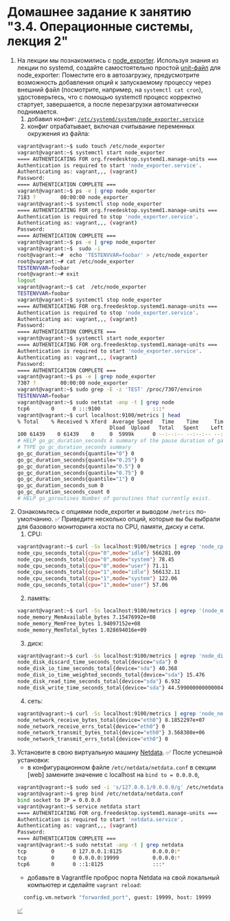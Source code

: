 # Домашнее задание к занятию "3.4. Операционные системы, лекция 2"


1. На лекции мы познакомились с [node_exporter](https://github.com/prometheus/node_exporter/releases). Используя знания из лекции по systemd, создайте самостоятельно простой [unit-файл](https://www.freedesktop.org/software/systemd/man/systemd.service.html) для node_exporter:
Поместите его в автозагрузку, предусмотрите возможность добавления опций к запускаемому процессу через внешний файл (посмотрите, например, на `systemctl cat cron`), удостоверьтесь, что с помощью systemctl процесс корректно стартует, завершается, а после перезагрузки автоматически поднимается. 
   1. добавил конфиг: [`/etc/systemd/system/node_exporter.service`](https://github.com/dborchev/devops-netology/blob/main/03-sysadmin-04-os/node_exporter.service)
   2. конфиг отрабатывает, включая считывание переменных окружения из файла:
   ```bash
   vagrant@vagrant:~$ sudo touch /etc/node_exporter
   vagrant@vagrant:~$ systemctl start node_exporter
   ==== AUTHENTICATING FOR org.freedesktop.systemd1.manage-units ===
   Authentication is required to start 'node_exporter.service'.
   Authenticating as: vagrant,,, (vagrant)
   Password:
   ==== AUTHENTICATION COMPLETE ===
   vagrant@vagrant:~$ ps -e | grep node_exporter
   7183 ?        00:00:00 node_exporter
   vagrant@vagrant:~$ systemctl stop node_exporter
   ==== AUTHENTICATING FOR org.freedesktop.systemd1.manage-units ===
   Authentication is required to stop 'node_exporter.service'.
   Authenticating as: vagrant,,, (vagrant)
   Password:
   ==== AUTHENTICATION COMPLETE ===
   vagrant@vagrant:~$ ps -e | grep node_exporter
   vagrant@vagrant:~$  sudo -i
   root@vagrant:~#  echo 'TESTENVVAR=foobar' > /etc/node_exporter
   root@vagrant:~# cat /etc/node_exporter
   TESTENVVAR=foobar
   root@vagrant:~# exit
   logout
   vagrant@vagrant:~$ cat  /etc/node_exporter
   TESTENVVAR=foobar
   vagrant@vagrant:~$ systemctl stop node_exporter
   ==== AUTHENTICATING FOR org.freedesktop.systemd1.manage-units ===
   Authentication is required to stop 'node_exporter.service'.
   Authenticating as: vagrant,,, (vagrant)
   Password:
   ==== AUTHENTICATION COMPLETE ===
   vagrant@vagrant:~$ systemctl start node_exporter
   ==== AUTHENTICATING FOR org.freedesktop.systemd1.manage-units ===
   Authentication is required to start 'node_exporter.service'.
   Authenticating as: vagrant,,, (vagrant)
   Password:
   ==== AUTHENTICATION COMPLETE ===
   vagrant@vagrant:~$ ps -e | grep node_exporter
   7307 ?        00:00:00 node_exporter
   vagrant@vagrant:~$ sudo grep -E -z 'TEST' /proc/7307/environ
   TESTENVVAR=foobar
   vagrant@vagrant:~$ sudo netstat -anp -t | grep node
   tcp6       0      0 :::9100                 :::*                    LISTEN      7307/node_exporter
   vagrant@vagrant:~$ curl localhost:9100/metrics | head
   % Total    % Received % Xferd  Average Speed   Time    Time     Time  Current
                                 Dload  Upload   Total   Spent    Left  Speed
   100 61439    0 61439    0     0  5999k      0 --:--:-- --:--:-- --:--:-- 5999k
   # HELP go_gc_duration_seconds A summary of the pause duration of garbage collection cycles.
   # TYPE go_gc_duration_seconds summary
   go_gc_duration_seconds{quantile="0"} 0
   go_gc_duration_seconds{quantile="0.25"} 0
   go_gc_duration_seconds{quantile="0.5"} 0
   go_gc_duration_seconds{quantile="0.75"} 0
   go_gc_duration_seconds{quantile="1"} 0
   go_gc_duration_seconds_sum 0
   go_gc_duration_seconds_count 0
   # HELP go_goroutines Number of goroutines that currently exist.
   ```
2. Ознакомьтесь с опциями node_exporter и выводом `/metrics` по-умолчанию.  ✅ 
   Приведите несколько опций, которые вы бы выбрали для базового мониторинга хоста по CPU, памяти, диску и сети.
   1. CPU:
   ```bash
   vagrant@vagrant:~$ curl -Ss localhost:9100/metrics | egrep 'node_cpu_sec.+"(idle|system|user)"' | grep -v '#'
   node_cpu_seconds_total{cpu="0",mode="idle"} 566281.09
   node_cpu_seconds_total{cpu="0",mode="system"} 78.45
   node_cpu_seconds_total{cpu="0",mode="user"} 71.11
   node_cpu_seconds_total{cpu="1",mode="idle"} 566132.11
   node_cpu_seconds_total{cpu="1",mode="system"} 122.06
   node_cpu_seconds_total{cpu="1",mode="user"} 57.06
   ```
   2. память:
   ```bash
   vagrant@vagrant:~$ curl -Ss localhost:9100/metrics | egrep '(node_memory_Mem)' | grep -v '#'
   node_memory_MemAvailable_bytes 7.15476992e+08
   node_memory_MemFree_bytes 1.94097152e+08
   node_memory_MemTotal_bytes 1.028694016e+09
   ```
   3. диск:
   ```bash
   vagrant@vagrant:~$ curl -Ss localhost:9100/metrics | egrep 'node_disk.+_seconds_.+"sd[a-z]"' | grep -v '#'
   node_disk_discard_time_seconds_total{device="sda"} 0
   node_disk_io_time_seconds_total{device="sda"} 40.368
   node_disk_io_time_weighted_seconds_total{device="sda"} 15.476
   node_disk_read_time_seconds_total{device="sda"} 6.932
   node_disk_write_time_seconds_total{device="sda"} 44.599000000000004
   ```
   4. сеть:
   ```bash
   vagrant@vagrant:~$ curl -Ss localhost:9100/metrics | egrep 'node_network.+(errs|bytes)_t.+"eth[0-9]"' | grep -v '#'
   node_network_receive_bytes_total{device="eth0"} 8.1852297e+07
   node_network_receive_errs_total{device="eth0"} 0
   node_network_transmit_bytes_total{device="eth0"} 3.568308e+06
   node_network_transmit_errs_total{device="eth0"} 0
   ```
3. Установите в свою виртуальную машину [Netdata](https://github.com/netdata/netdata).  ✅ После успешной установки:
   * в конфигурационном файле `/etc/netdata/netdata.conf` в секции [web] замените значение с localhost на `bind to = 0.0.0.0`,
   ```bash
   vagrant@vagrant:~$ sudo sed -i 's/127.0.0.1/0.0.0.0/g' /etc/netdata/netdata.conf
   vagrant@vagrant:~$ grep bind /etc/netdata/netdata.conf
   bind socket to IP = 0.0.0.0
   vagrant@vagrant:~$ service netdata start
   ==== AUTHENTICATING FOR org.freedesktop.systemd1.manage-units ===
   Authentication is required to start 'netdata.service'.
   Authenticating as: vagrant,,, (vagrant)
   Password:
   ==== AUTHENTICATION COMPLETE ===
   vagrant@vagrant:~$ sudo netstat -anp -t | grep netdata
   tcp        0      0 127.0.0.1:8125          0.0.0.0:*               LISTEN      8808/netdata
   tcp        0      0 0.0.0.0:19999           0.0.0.0:*               LISTEN      8808/netdata
   tcp6       0      0 ::1:8125                :::*                    LISTEN      8808/netdata
   ```
   * добавьте в Vagrantfile проброс порта Netdata на свой локальный компьютер и сделайте `vagrant reload`:
   ```bash
     config.vm.network "forwarded_port", guest: 19999, host: 19999
   ```
   [✅](https://github.com/dborchev/devops-netology/blob/main/03-sysadmin-01-terminal/vagrant/Vagrantfile) 
